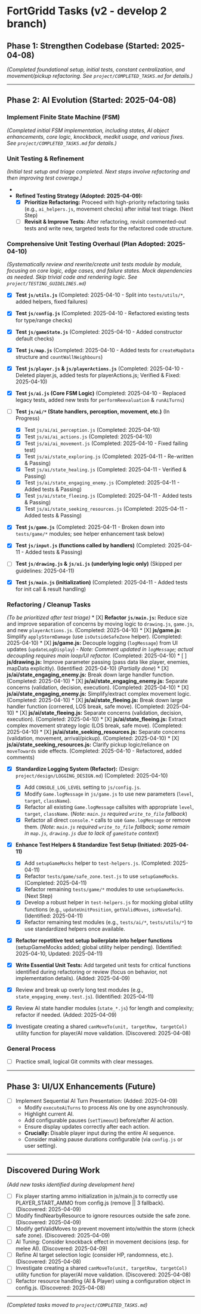 # FortGridd Tasks (v2 - develop 2 branch)

## Phase 1: Strengthen Codebase (Started: 2025-04-08)
*(Completed foundational setup, initial tests, constant centralization, and movement/pickup refactoring. See `project/COMPLETED_TASKS.md` for details.)*

---
## Phase 2: AI Evolution (Started: 2025-04-08)

### Implement Finite State Machine (FSM)
*(Completed initial FSM implementation, including states, AI object enhancements, core logic, knockback, medkit usage, and various fixes. See `project/COMPLETED_TASKS.md` for details.)*

### Unit Testing & Refinement
*(Initial test setup and triage completed. Next steps involve refactoring and then improving test coverage.)*

*   
*   **Refined Testing Strategy (Adopted: 2025-04-09):**
    *   [X] **Prioritize Refactoring:** Proceed with high-priority refactoring tasks (e.g., `ai_helpers.js`, movement checks) after initial test triage. (Next Step)
    *   [ ] **Revisit & Improve Tests:** After refactoring, revisit commented-out tests and write new, targeted tests for the refactored code structure.

### Comprehensive Unit Testing Overhaul (Plan Adopted: 2025-04-10)
*(Systematically review and rewrite/create unit tests module by module, focusing on core logic, edge cases, and failure states. Mock dependencies as needed. Skip trivial code and rendering logic. See `project/TESTING_GUIDELINES.md`)*
*   [X] **Test `js/utils.js`** (Completed: 2025-04-10 - Split into `tests/utils/*`, added helpers, fixed failures)
*   [X] **Test `js/config.js`** (Completed: 2025-04-10 - Refactored existing tests for type/range checks)
*   [X] **Test `js/gameState.js`** (Completed: 2025-04-10 - Added constructor default checks)
*   [X] **Test `js/map.js`** (Completed: 2025-04-10 - Added tests for `createMapData` structure and `countWallNeighbours`)
*   [X] **Test `js/player.js` & `js/playerActions.js`** (Completed: 2025-04-10 - Deleted player.js, added tests for playerActions.js; Verified & Fixed: 2025-04-10)
*   [X] **Test `js/ai.js` (Core FSM Logic)** (Completed: 2025-04-10 - Replaced legacy tests, added new tests for `performReevaluation` & `runAiTurns`)
*   [ ] **Test `js/ai/*` (State handlers, perception, movement, etc.)** (In Progress)
    *   [X] Test `js/ai/ai_perception.js` (Completed: 2025-04-10)
    *   [X] Test `js/ai/ai_actions.js` (Completed: 2025-04-10)
    *   [X] Test `js/ai/ai_movement.js` (Completed: 2025-04-10 - Fixed failing test)
    *   [X] Test `js/ai/state_exploring.js` (Completed: 2025-04-11 - Re-written & Passing)
    *   [X] Test `js/ai/state_healing.js` (Completed: 2025-04-11 - Verified & Passing)
    *   [X] Test `js/ai/state_engaging_enemy.js` (Completed: 2025-04-11 - Added tests & Passing)
    *   [X] Test `js/ai/state_fleeing.js` (Completed: 2025-04-11 - Added tests & Passing)
    *   [X] Test `js/ai/state_seeking_resources.js` (Completed: 2025-04-11 - Added tests & Passing)
*   [X] **Test `js/game.js`** (Completed: 2025-04-11 - Broken down into `tests/game/*` modules; see helper enhancement task below)
*   [X] **Test `js/input.js` (functions called by handlers)** (Completed: 2025-04-11 - Added tests & Passing)
*   [ ] **Test `js/drawing.js` & `js/ui.js` (underlying logic only)** (Skipped per guidelines: 2025-04-11)
*   [X] **Test `js/main.js` (initialization)** (Completed: 2025-04-11 - Added tests for init call & result handling)


 ### Refactoring / Cleanup Tasks
 *(To be prioritized after test triage)*
     *   [X] **Refactor `js/main.js`:** Reduce size and improve separation of concerns by moving logic to `drawing.js`, `game.js`, and new `playerActions.js`. (Completed: 2025-04-10)
     *   [X] **js/game.js:** Simplify `applyStormDamage` (use `isOutsideSafeZone` helper). (Completed: 2025-04-10)
     *   [X] **js/game.js:** Decouple logging (`logMessage`) from UI updates (`updateLogDisplay`) - *Note: Comment updated in `logMessage`; actual decoupling requires main loop/UI refactor.* (Completed: 2025-04-10)
     *   [ ] **js/drawing.js:** Improve parameter passing (pass data like player, enemies, mapData explicitly). (Identified: 2025-04-10) (*Partially done*)
     *   [X] **js/ai/state_engaging_enemy.js:** Break down large handler function. (Completed: 2025-04-10)
     *   [X] **js/ai/state_engaging_enemy.js:** Separate concerns (validation, decision, execution). (Completed: 2025-04-10)
     *   [X] **js/ai/state_engaging_enemy.js:** Simplify/extract complex movement logic. (Completed: 2025-04-10)
     *   [X] **js/ai/state_fleeing.js:** Break down large handler function (cornered, LOS break, safe move). (Completed: 2025-04-10)
     *   [X] **js/ai/state_fleeing.js:** Separate concerns (validation, decision, execution). (Completed: 2025-04-10)
     *   [X] **js/ai/state_fleeing.js:** Extract complex movement strategy logic (LOS break, safe move). (Completed: 2025-04-10)
     *   [X] **js/ai/state_seeking_resources.js:** Separate concerns (validation, movement, arrival/pickup). (Completed: 2025-04-10)
     *   [X] **js/ai/state_seeking_resources.js:** Clarify pickup logic/reliance on `moveTowards` side effects. (Completed: 2025-04-10 - Refactored, added comments)
 *   [X] **Standardize Logging System (Refactor):** (Design: `project/design/LOGGING_DESIGN.md`) (Completed: 2025-04-10)
     *   [X] Add `CONSOLE_LOG_LEVEL` setting to `js/config.js`.
     *   [X] Modify `Game.logMessage` in `js/game.js` to use new parameters (`level`, `target`, `className`).
     *   [X] Refactor all existing `Game.logMessage` callsites with appropriate `level`, `target`, `className`. (*Note: `main.js` required `write_to_file` fallback*)
     *   [X] Refactor all direct `console.*` calls to use `Game.logMessage` or remove them. (*Note: `main.js` required `write_to_file` fallback; some remain in `map.js`, `drawing.js` due to lack of `gameState` context*)
 *   [X] **Enhance Test Helpers & Standardize Test Setup (Initiated: 2025-04-11)**
     *   [X] Add `setupGameMocks` helper to `test-helpers.js`. (Completed: 2025-04-11)
     *   [X] Refactor `tests/game/safe_zone.test.js` to use `setupGameMocks`. (Completed: 2025-04-11)
     *   [X] Refactor remaining `tests/game/*` modules to use `setupGameMocks`. (Next Step)
     *   [X] Develop a robust helper in `test-helpers.js` for mocking global utility functions (e.g., `updateUnitPosition`, `getValidMoves`, `isMoveSafe`). (Identified: 2025-04-11)
     *   [X] Refactor remaining test modules (e.g., `tests/ai/*`, `tests/utils/*`) to use standardized helpers once available.
 *   [X] **Refactor repetitive test setup boilerplate into helper functions** (setupGameMocks added; global utility helper pending). (Identified: 2025-04-10, Updated: 2025-04-11)
 *   [X] **Write Essential Unit Tests:** Add targeted unit tests for critical functions identified during refactoring or review (focus on behavior, not implementation details). (Added: 2025-04-09)
 *   [X] Review and break up overly long test modules (e.g., `state_engaging_enemy.test.js`). (Identified: 2025-04-11)
 *   [X] Review AI state handler modules (`state_*.js`) for length and complexity; refactor if needed. (Added: 2025-04-09)
 *   [X] Investigate creating a shared `canMoveTo(unit, targetRow, targetCol)` utility function for player/AI move validation. (Discovered: 2025-04-08)
 

 ### General Process
 *   [ ] Practice small, logical Git commits with clear messages.

---
## Phase 3: UI/UX Enhancements (Future)

*   [ ] Implement Sequential AI Turn Presentation: (Added: 2025-04-09)
    *   Modify `executeAiTurns` to process AIs one by one asynchronously.
    *   Highlight current AI.
    *   Add configurable pauses (`setTimeout`) before/after AI action.
    *   Ensure display updates correctly after each action.
    *   **Crucially:** Disable player input during the entire AI sequence.
    *   Consider making pause durations configurable (via `config.js` or user setting).

---
## Discovered During Work
*(Add new tasks identified during development here)*
 *   [ ] Fix player starting ammo initialization in js/main.js to correctly use PLAYER_START_AMMO from config.js (remove || 3 fallback). (Discovered: 2025-04-09)
 *   [ ] Modify findNearbyResource to ignore resources outside the safe zone. (Discovered: 2025-04-09)
 *   [ ] Modify getValidMoves to prevent movement into/within the storm (check safe zone). (Discovered: 2025-04-09)
 *   [ ] AI Tuning: Consider knockback effect in movement decisions (esp. for melee AI). (Discovered: 2025-04-09)
 *   [ ] Refine AI target selection logic (consider HP, randomness, etc.). (Discovered: 2025-04-08)
 *   [ ] Investigate creating a shared `canMoveTo(unit, targetRow, targetCol)` utility function for player/AI move validation. (Discovered: 2025-04-08)
*   [ ] Refactor resource handling (AI & Player) using a configuration object in config.js. (Discovered: 2025-04-08)

---
*(Completed tasks moved to `project/COMPLETED_TASKS.md`)*

